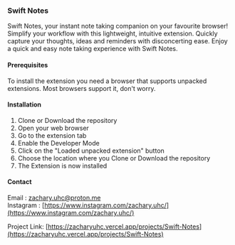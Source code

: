 ### Swift Notes

Swift Notes, your instant note taking companion on your favourite browser! Simplify your workflow with this lightweight, intuitive extension. Quickly capture your thoughts, ideas and reminders with disconcerting ease. Enjoy a quick and easy note taking experience with Swift Notes.

#### Prerequisites

To install the extension you need a browser that supports unpacked extensions. Most browsers support it, don't worry.

#### Installation

1. Clone or Download the repository
2. Open your web browser
3. Go to the extension tab
4. Enable the Developer Mode
5. Click on the "Loaded unpacked extension" button
6. Choose the location where you Clone or Download the repository
7. The Extension is now installed

#### Contact 

Email : [zachary.uhc@proton.me](mailto:zachary.uhc@proton.me)\
Instagram : [https://www.instagram.com/zachary.uhc/](https://www.instagram.com/zachary.uhc/)

Project Link: [https://zacharyuhc.vercel.app/projects/Swift-Notes](https://zacharyuhc.vercel.app/projects/Swift-Notes)